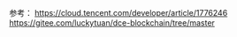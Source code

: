 参考：
https://cloud.tencent.com/developer/article/1776246
https://gitee.com/luckytuan/dce-blockchain/tree/master
